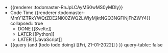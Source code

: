 - {{renderer :todomaster-RnJpLCAyMS0wMS0yMDIy}}
- Code Time {{renderer :todomaster-MmY1ZTRkYWQtZDE2Ni00ZWQ2LWIyMjktNGQ3NGFlNjFhZWY4}}
  collapsed:: true
	- DONE [[Svelte]]
	- LATER [[Python]]
	- LATER [[JavaScript]]
- {{query (and (todo todo doing) [[Fri, 21-01-2022]] ) }}
  query-table:: false